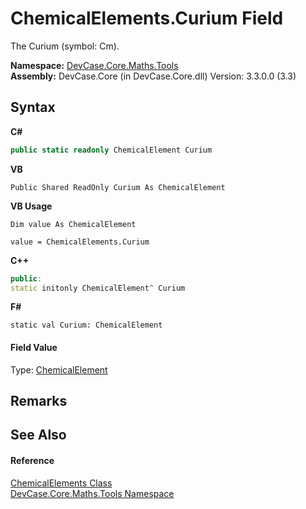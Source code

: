 # ChemicalElements.Curium Field
 

The Curium (symbol: Cm).

**Namespace:**&nbsp;<a href="N_DevCase_Core_Maths_Tools">DevCase.Core.Maths.Tools</a><br />**Assembly:**&nbsp;DevCase.Core (in DevCase.Core.dll) Version: 3.3.0.0 (3.3)

## Syntax

**C#**<br />
``` C#
public static readonly ChemicalElement Curium
```

**VB**<br />
``` VB
Public Shared ReadOnly Curium As ChemicalElement
```

**VB Usage**<br />
``` VB Usage
Dim value As ChemicalElement

value = ChemicalElements.Curium

```

**C++**<br />
``` C++
public:
static initonly ChemicalElement^ Curium
```

**F#**<br />
``` F#
static val Curium: ChemicalElement
```


#### Field Value
Type: <a href="T_DevCase_Core_Maths_ChemicalElement">ChemicalElement</a>

## Remarks


## See Also


#### Reference
<a href="T_DevCase_Core_Maths_Tools_ChemicalElements">ChemicalElements Class</a><br /><a href="N_DevCase_Core_Maths_Tools">DevCase.Core.Maths.Tools Namespace</a><br />